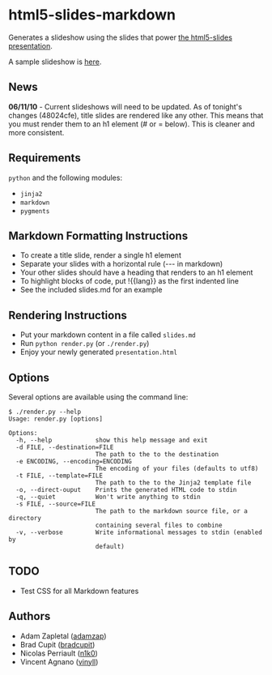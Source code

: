 html5-slides-markdown
=====================

Generates a slideshow using the slides that power
[the html5-slides presentation](http://apirocks.com/html5/html5.html).

A sample slideshow is [here](http://adamzap.com/random/html5-slides-markdown.html).

News
----

**06/11/10** - Current slideshows will need to be updated. As of tonight's changes
(48024cfe), title slides are rendered like any other. This means that you must
render them to an h1 element (# or = below). This is cleaner and more
consistent.

Requirements
------------

`python` and the following modules:

- `jinja2`
- `markdown`
- `pygments`

Markdown Formatting Instructions
--------------------------------

- To create a title slide, render a single h1 element
- Separate your slides with a horizontal rule (--- in markdown)
- Your other slides should have a heading that renders to an h1 element
- To highlight blocks of code, put !{{lang}} as the first indented line
- See the included slides.md for an example

Rendering Instructions
----------------------

- Put your markdown content in a file called `slides.md`
- Run `python render.py` (or `./render.py`)
- Enjoy your newly generated `presentation.html`

Options
-------

Several options are available using the command line:

    $ ./render.py --help
    Usage: render.py [options]

    Options:
      -h, --help            show this help message and exit
      -d FILE, --destination=FILE
                            The path to the to the destination
      -e ENCODING, --encoding=ENCODING
                            The encoding of your files (defaults to utf8)
      -t FILE, --template=FILE
                            The path to the to the Jinja2 template file
      -o, --direct-ouput    Prints the generated HTML code to stdin
      -q, --quiet           Won't write anything to stdin
      -s FILE, --source=FILE
                            The path to the markdown source file, or a directory
                            containing several files to combine
      -v, --verbose         Write informational messages to stdin (enabled by
                            default)

TODO
----

- Test CSS for all Markdown features

Authors
-------

- Adam Zapletal ([adamzap](http://github.com/adamzap))
- Brad Cupit ([bradcupit](github.com/bradcupit))
- Nicolas Perriault ([n1k0](github.com/n1k0))
- Vincent Agnano ([vinyll](github.com/vinyll))
